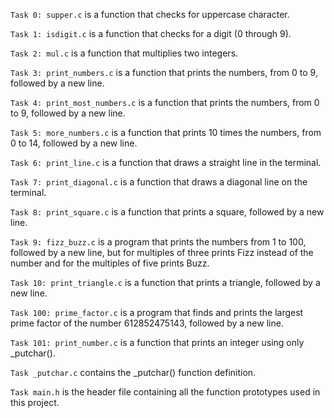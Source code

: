 `Task 0: supper.c` is a function that checks for uppercase character.

`Task 1: isdigit.c` is a function that checks for a digit (0 through 9).

`Task 2: mul.c` is a function that multiplies two integers.

`Task 3: print_numbers.c` is a function that prints the numbers, from 0 to 9, followed by a new line.

`Task 4: print_most_numbers.c` is a function that prints the numbers, from 0 to 9, followed by a new line.

`Task 5: more_numbers.c` is a function that prints 10 times the numbers, from 0 to 14, followed by a new line.

`Task 6: print_line.c` is a function that draws a straight line in the terminal.

`Task 7: print_diagonal.c` is a function that draws a diagonal line on the terminal.

`Task 8: print_square.c` is a function that prints a square, followed by a new line.

`Task 9: fizz_buzz.c` is a program that prints the numbers from 1 to 100, followed by a new line, but for multiples of three prints Fizz instead of the number and for the multiples of five prints Buzz.

`Task 10: print_triangle.c` is a function that prints a triangle, followed by a new line.

`Task 100: prime_factor.c` is a program that finds and prints the largest prime factor of the number 612852475143, followed by a new line.

`Task 101: print_number.c` is a function that prints an integer using only _putchar().

`Task _putchar.c` contains the _putchar() function definition.

`Task main.h` is the header file containing all the function prototypes used in this project.
